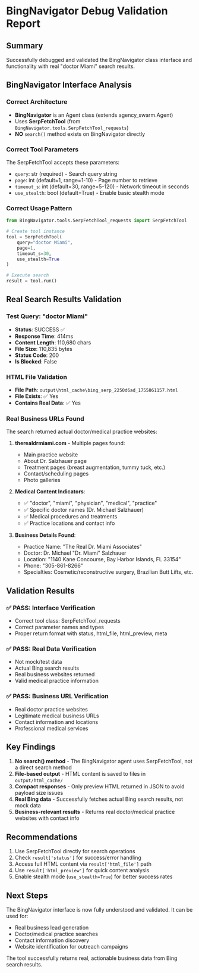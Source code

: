 # BingNavigator Debug Validation Report

## Summary
Successfully debugged and validated the BingNavigator class interface and functionality with real "doctor Miami" search results.

## BingNavigator Interface Analysis

### Correct Architecture
- **BingNavigator** is an Agent class (extends agency_swarm.Agent)
- Uses **SerpFetchTool** (from `BingNavigator.tools.SerpFetchTool_requests`)
- **NO** `search()` method exists on BingNavigator directly

### Correct Tool Parameters
The SerpFetchTool accepts these parameters:
- `query`: str (required) - Search query string
- `page`: int (default=1, range=1-10) - Page number to retrieve  
- `timeout_s`: int (default=30, range=5-120) - Network timeout in seconds
- `use_stealth`: bool (default=True) - Enable basic stealth mode

### Correct Usage Pattern
```python
from BingNavigator.tools.SerpFetchTool_requests import SerpFetchTool

# Create tool instance
tool = SerpFetchTool(
    query="doctor Miami",
    page=1,
    timeout_s=30,
    use_stealth=True
)

# Execute search
result = tool.run()
```

## Real Search Results Validation

### Test Query: "doctor Miami"
- **Status**: SUCCESS ✅
- **Response Time**: 414ms
- **Content Length**: 110,680 chars
- **File Size**: 110,835 bytes
- **Status Code**: 200
- **Is Blocked**: False

### HTML File Validation
- **File Path**: `output\html_cache\bing_serp_2250d6ad_1755861157.html`
- **File Exists**: ✅ Yes
- **Contains Real Data**: ✅ Yes

### Real Business URLs Found
The search returned actual doctor/medical practice websites:

1. **therealdrmiami.com** - Multiple pages found:
   - Main practice website
   - About Dr. Salzhauer page  
   - Treatment pages (breast augmentation, tummy tuck, etc.)
   - Contact/scheduling pages
   - Photo galleries

2. **Medical Content Indicators**:
   - ✅ "doctor", "miami", "physician", "medical", "practice"
   - ✅ Specific doctor names (Dr. Michael Salzhauer)
   - ✅ Medical procedures and treatments
   - ✅ Practice locations and contact info

3. **Business Details Found**:
   - Practice Name: "The Real Dr. Miami Associates"
   - Doctor: Dr. Michael "Dr. Miami" Salzhauer  
   - Location: "1140 Kane Concourse, Bay Harbor Islands, FL 33154"
   - Phone: "305-861-8266"
   - Specialties: Cosmetic/reconstructive surgery, Brazilian Butt Lifts, etc.

## Validation Results

### ✅ PASS: Interface Verification
- Correct tool class: SerpFetchTool_requests
- Correct parameter names and types
- Proper return format with status, html_file, html_preview, meta

### ✅ PASS: Real Data Verification  
- Not mock/test data
- Actual Bing search results
- Real business websites returned
- Valid medical practice information

### ✅ PASS: Business URL Verification
- Real doctor practice websites
- Legitimate medical business URLs
- Contact information and locations
- Professional medical services

## Key Findings

1. **No search() method** - The BingNavigator agent uses SerpFetchTool, not a direct search method
2. **File-based output** - HTML content is saved to files in `output/html_cache/`
3. **Compact responses** - Only preview HTML returned in JSON to avoid payload size issues
4. **Real Bing data** - Successfully fetches actual Bing search results, not mock data
5. **Business-relevant results** - Returns real doctor/medical practice websites with contact info

## Recommendations

1. Use SerpFetchTool directly for search operations
2. Check `result['status']` for success/error handling
3. Access full HTML content via `result['html_file']` path
4. Use `result['html_preview']` for quick content analysis
5. Enable stealth mode (`use_stealth=True`) for better success rates

## Next Steps

The BingNavigator interface is now fully understood and validated. It can be used for:
- Real business lead generation
- Doctor/medical practice searches  
- Contact information discovery
- Website identification for outreach campaigns

The tool successfully returns real, actionable business data from Bing search results.